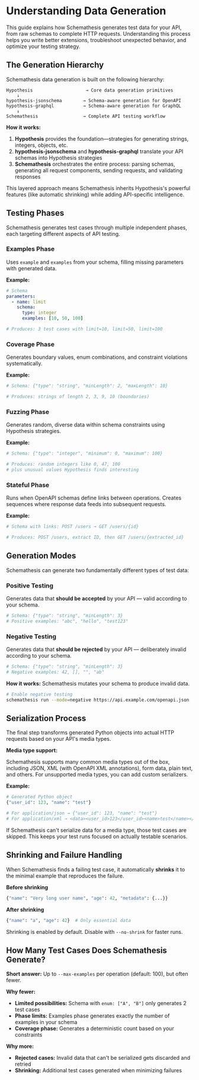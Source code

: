 # Understanding Data Generation

This guide explains how Schemathesis generates test data for your API, from raw schemas to complete HTTP requests. Understanding this process helps you write better extensions, troubleshoot unexpected behavior, and optimize your testing strategy.

## The Generation Hierarchy

Schemathesis data generation is built on the following hierarchy:

```
Hypothesis                    → Core data generation primitives
    ↓
hypothesis-jsonschema        → Schema-aware generation for OpenAPI
hypothesis-graphql           → Schema-aware generation for GraphQL  
    ↓
Schemathesis                 → Complete API testing workflow
```

**How it works:**

1. **Hypothesis** provides the foundation—strategies for generating strings, integers, objects, etc.
2. **hypothesis-jsonschema** and **hypothesis-graphql** translate your API schemas into Hypothesis strategies
3. **Schemathesis** orchestrates the entire process: parsing schemas, generating all request components, sending requests, and validating responses

This layered approach means Schemathesis inherits Hypothesis's powerful features (like automatic shrinking) while adding API-specific intelligence.

## Testing Phases

Schemathesis generates test cases through multiple independent phases, each targeting different aspects of API testing.

### Examples Phase

Uses `example` and `examples` from your schema, filling missing parameters with generated data.

**Example:**
```yaml
# Schema
parameters:
  - name: limit
    schema:
      type: integer
      examples: [10, 50, 100]

# Produces: 3 test cases with limit=10, limit=50, limit=100
```

### Coverage Phase

Generates boundary values, enum combinations, and constraint violations systematically.

**Example:**
```yaml
# Schema: {"type": "string", "minLength": 2, "maxLength": 10}

# Produces: strings of length 2, 3, 9, 10 (boundaries)
```

### Fuzzing Phase

Generates random, diverse data within schema constraints using Hypothesis strategies.

**Example:**
```yaml
# Schema: {"type": "integer", "minimum": 0, "maximum": 100}

# Produces: random integers like 0, 47, 100
# plus unusual values Hypothesis finds interesting
```

### Stateful Phase

Runs when OpenAPI schemas define links between operations. Creates sequences where response data feeds into subsequent requests.

**Example:**
```yaml
# Schema with links: POST /users → GET /users/{id}

# Produces: POST /users, extract ID, then GET /users/{extracted_id}
```

## Generation Modes

Schemathesis can generate two fundamentally different types of test data:

### Positive Testing

Generates data that **should be accepted** by your API — valid according to your schema.

```python
# Schema: {"type": "string", "minLength": 3}
# Positive examples: "abc", "hello", "test123"
```

### Negative Testing

Generates data that **should be rejected** by your API — deliberately invalid according to your schema.

```python
# Schema: {"type": "string", "minLength": 3}  
# Negative examples: 42, [], "", "ab"
```

**How it works:** Schemathesis mutates your schema to produce invalid data.

```bash
# Enable negative testing
schemathesis run --mode=negative https://api.example.com/openapi.json
```

## Serialization Process

The final step transforms generated Python objects into actual HTTP requests based on your API's media types.

**Media type support:**

Schemathesis supports many common media types out of the box, including JSON, XML (with OpenAPI XML annotations), form data, plain text, and others. For unsupported media types, you can add custom serializers.

**Example:**
```python
# Generated Python object
{"user_id": 123, "name": "test"}

# For application/json → {"user_id": 123, "name": "test"}
# For application/xml → <data><user_id>123</user_id><name>test</name></data>
```

If Schemathesis can't serialize data for a media type, those test cases are skipped. This keeps your test runs focused on actually testable scenarios.

## Shrinking and Failure Handling

When Schemathesis finds a failing test case, it automatically **shrinks** it to the minimal example that reproduces the failure.

**Before shrinking**

```python
{"name": "Very long user name", "age": 42, "metadata": {...}}
```

**After shrinking**

```python
{"name": "a", "age": 42}  # Only essential data
```

Shrinking is enabled by default. Disable with `--no-shrink` for faster runs.

## How Many Test Cases Does Schemathesis Generate?

**Short answer:** Up to `--max-examples` per operation (default: 100), but often fewer.

**Why fewer:**

- **Limited possibilities:** Schema with `enum: ["A", "B"]` only generates 2 test cases
- **Phase limits:** Examples phase generates exactly the number of examples in your schema
- **Coverage phase:** Generates a deterministic count based on your constraints

**Why more:** 

- **Rejected cases:** Invalid data that can't be serialized gets discarded and retried
- **Shrinking:** Additional test cases generated when minimizing failures
